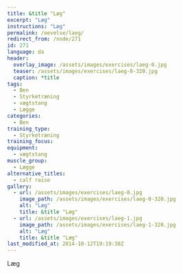 ```yaml
---
title: &title "Læg"
excerpt: "Læg"
instructions: "Læg"
permalink: /oevelse/laeg/
redirect_from: /node/271
id: 271
language: da
header:
  overlay_image: /assets/images/exercises/laeg-0.jpg
  teaser: /assets/images/exercises/laeg-0-320.jpg
  caption: *title
tags:
  - Ben
  - Styrketræning
  - vægtstang
  - Lægge
categories:
  - Ben
training_type: 
  - Styrketræning
training_focus: 
equipment:
  - vægtstang
muscle_group:
  - Lægge
alternative_titles:
  - calf raise
gallery:
  - url: /assets/images/exercises/laeg-0.jpg
    image_path: /assets/images/exercises/laeg-0-320.jpg
    alt: "Læg"
    title: &title "Læg"
  - url: /assets/images/exercises/laeg-1.jpg
    image_path: /assets/images/exercises/laeg-1-320.jpg
    alt: "Læg"
    title: &title "Læg"
last_modified_at: 2014-10-12T19:19:38Z
---
```


Læg
